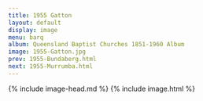 ```yaml
---
title: 1955 Gatton
layout: default
display: image
menu: barq
album: Queensland Baptist Churches 1851-1960 Album
image: 1955-Gatton.jpg
prev: 1955-Bundaberg.html
next: 1955-Murrumba.html
---
```

{% include image-head.md %}
{% include image.html %}